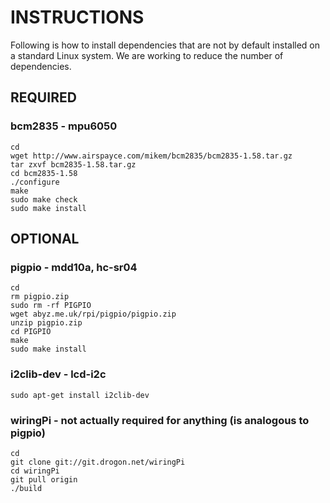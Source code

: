 # INSTRUCTIONS
Following is how to install dependencies that are not by default installed on a standard Linux system. We are working to reduce the number of dependencies.


## REQUIRED

### bcm2835 - mpu6050

```
cd
wget http://www.airspayce.com/mikem/bcm2835/bcm2835-1.58.tar.gz
tar zxvf bcm2835-1.58.tar.gz
cd bcm2835-1.58
./configure
make
sudo make check
sudo make install
```

## OPTIONAL

### pigpio - mdd10a, hc-sr04

```
cd
rm pigpio.zip
sudo rm -rf PIGPIO
wget abyz.me.uk/rpi/pigpio/pigpio.zip
unzip pigpio.zip
cd PIGPIO
make
sudo make install
```

### i2clib-dev - lcd-i2c
```
sudo apt-get install i2clib-dev
```


### wiringPi - not actually required for anything (is analogous to pigpio)

```
cd
git clone git://git.drogon.net/wiringPi
cd wiringPi
git pull origin
./build
```
